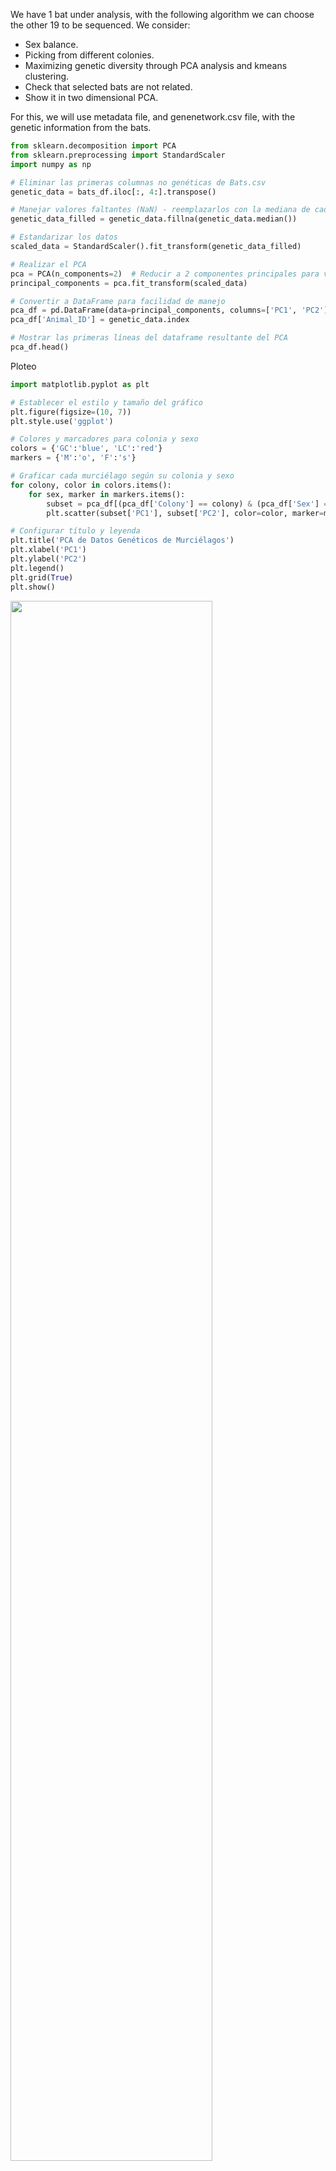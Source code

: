 We have 1 bat under analysis, with the following algorithm we can choose the other 19 to be sequenced. We consider:
 
 - Sex balance.
 - Picking from different colonies.
 - Maximizing genetic diversity through PCA analysis and kmeans clustering.
 - Check that selected bats are not related.
 - Show it in two dimensional PCA.

For this, we will use metadata file, and genenetwork.csv file, with the genetic information from the bats.

```python 
from sklearn.decomposition import PCA
from sklearn.preprocessing import StandardScaler
import numpy as np

# Eliminar las primeras columnas no genéticas de Bats.csv
genetic_data = bats_df.iloc[:, 4:].transpose()

# Manejar valores faltantes (NaN) - reemplazarlos con la mediana de cada columna
genetic_data_filled = genetic_data.fillna(genetic_data.median())

# Estandarizar los datos
scaled_data = StandardScaler().fit_transform(genetic_data_filled)

# Realizar el PCA
pca = PCA(n_components=2)  # Reducir a 2 componentes principales para visualización
principal_components = pca.fit_transform(scaled_data)

# Convertir a DataFrame para facilidad de manejo
pca_df = pd.DataFrame(data=principal_components, columns=['PC1', 'PC2'])
pca_df['Animal_ID'] = genetic_data.index

# Mostrar las primeras líneas del dataframe resultante del PCA
pca_df.head()
```

Ploteo

```python 
import matplotlib.pyplot as plt

# Establecer el estilo y tamaño del gráfico
plt.figure(figsize=(10, 7))
plt.style.use('ggplot')

# Colores y marcadores para colonia y sexo
colors = {'GC':'blue', 'LC':'red'}
markers = {'M':'o', 'F':'s'}

# Graficar cada murciélago según su colonia y sexo
for colony, color in colors.items():
    for sex, marker in markers.items():
        subset = pca_df[(pca_df['Colony'] == colony) & (pca_df['Sex'] == sex)]
        plt.scatter(subset['PC1'], subset['PC2'], color=color, marker=marker, s=50, label=f'{colony}-{sex}')

# Configurar título y leyenda
plt.title('PCA de Datos Genéticos de Murciélagos')
plt.xlabel('PC1')
plt.ylabel('PC2')
plt.legend()
plt.grid(True)
plt.show()
```

<img src="https://github.com/MarsicoFL/batPed/assets/55600771/5072c38c-96ef-4173-b36c-f606f1b6e376" width="80%">

```python 
# Número de murciélagos a seleccionar de cada categoría
num_to_select = 5  # 5 machos y 5 hembras de cada colonia

# Crear un DataFrame vacío para almacenar los murciélagos seleccionados
selected_bats = pd.DataFrame()

# Seleccionar murciélagos de diferentes áreas del gráfico, asegurando el equilibrio de sexo y colonia
for colony in ['GC', 'LC']:
    for sex in ['M', 'F']:
        subset = pca_df[(pca_df['Colony'] == colony) & (pca_df['Sex'] == sex)]
        
        # Seleccionar murciélagos de manera equitativa en el espacio PC1 y PC2
        # Para ello, ordenamos por PC1 y PC2 y seleccionamos de manera intercalada
        subset_sorted = subset.sort_values(by=['PC1', 'PC2'])
        selected_from_subset = subset_sorted.iloc[::len(subset) // num_to_select][:num_to_select]
        
        selected_bats = selected_bats.append(selected_from_subset)

selected_bats.reset_index(drop=True, inplace=True)
selected_bats
```

The selection!

|    |       PC1 |       PC2 | Animal_ID | Colony | Sex | MinimumAgeYrs |
|---:|----------:|----------:|:----------|:-------|:----|--------------:|
|  0 | -23.9876  | -18.286   | GSO-12-p  | GC     | M   | NaN           |
|  1 |  13.498   | -13.1921  | GSO-138-d | GC     | M   | NaN           |
|  2 |  27.143   |  22.4251  | GSO-97-c  | GC     | M   | NaN           |
|  3 |  37.656   |  -4.86746 | GSO-143-p   | GC     | *   | NaN           |
|  4 |  52.8923  | -20.8896  | GSO-63-g  | GC     | M   | NaN           |
|  5 |   2.14418 |   2.47417 | GSO-116-b | GC     | F   | NaN           |
|  6 |  25.0437  |  -3.15348 | GSO-111-c  | GC     | *   | NaN           |
|  7 |  31.3515  | -39.149   | GSO-45-k  | GC     | F   | NaN           |
|  8 |  40.4481  | -30.7723  | GSO-59-c  | GC     | F   | NaN           |
|  9 |  43.2621  |  27.6184  | GSO-58-f  | GC     | F   | NaN           |
| 10 | -53.6469  | -29.3207  | GSO-79-p  | LC     | M   | 5.5589        |
| 11 | -48.7845  |  11.1514  | GSO-129-b | LC     | M   | 8.2411        |
| 12 | -39.8911  |  19.5242  | GSO-90-n  | LC     | M   | 0.720548      |
| 13 | -29.414   |  31.7277  | GSO-133-h | LC     | M   | 2.23562       |
| 14 | -26.9571  |  -9.0733  | GSO-33-k  | LC     | M   | 5.5589        |
| 15 | -50.4741  | -20.2984  | GSO-88-c  | LC     | *   | *           |
| 16 | -33.6347  |  10.1725  | GSO-6-d   | LC     | F   | 1.80822       |
| 17 | -26.4434  | -48.3378  | GSO-112-n | LC     | F   | 6.83836       |
| 18 | -13.7882  | -26.2434  | GSO-70-p  | LC     | F   | 5.27123       |
| 19 |  -1.48976 | -27.0941  | GSO-25-p  | LC     | *   | *       |

Now we plot it:

```python 
# Establecer el estilo y tamaño del gráfico
plt.figure(figsize=(10, 7))
plt.style.use('default')

# Graficar todos los murciélagos en gris
plt.scatter(pca_df['PC1'], pca_df['PC2'], color='lightgray', label='Not Selected', s=50, alpha=0.7)

# Resaltar los murciélagos seleccionados según su colonia y sexo
english_labels = {'GC': 'GC', 'LC': 'LC', 'M': 'Male', 'F': 'Female'}
for colony, color in colors.items():
    for sex, marker in markers.items():
        subset = selected_bats[(selected_bats['Colony'] == colony) & (selected_bats['Sex'] == sex)]
        plt.scatter(subset['PC1'], subset['PC2'], color=color, marker=marker, s=50, label=f'{english_labels[colony]}-{english_labels[sex]} Selected', edgecolor='black')

# Configurar título y leyenda
plt.title('PCA of Bat Genetic Data (Selected Bats Highlighted)')
plt.xlabel('PC1')
plt.ylabel('PC2')
plt.legend()
plt.grid(True)
plt.show()
```


<img src="https://github.com/MarsicoFL/batPed/assets/55600771/7d6671eb-4b8c-4915-9748-4dee1e5e22a7" width="80%">


We also check it with previously performed clustering:

![clustering](https://github.com/MarsicoFL/batPed/assets/55600771/497eac72-ac6f-46dd-8aa5-ce1a4133b1ec)

## Re-analyzing admixture

Long time ago, we performed a pairwise kinship analysis between the bats. We detected some relatedness, but one of the unsolved things was the obtained coefficients for unrelatedness behavior. Below:

![Captura desde 2023-11-15 09-04-38](https://github.com/MarsicoFL/batPed/assets/55600771/0e5e9bc2-37f8-4909-acc9-5d90d8430211)

We expect kinship = zero, with some degree of variance, but with zero and the mode. In this case we see a shift to lower values, this is also consistent with an highly admixed population.

